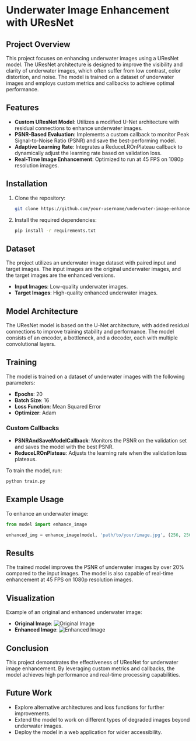 


# Underwater Image Enhancement with UResNet

## Project Overview

This project focuses on enhancing underwater images using a UResNet model. The UResNet architecture is designed to improve the visibility and clarity of underwater images, which often suffer from low contrast, color distortion, and noise. The model is trained on a dataset of underwater images and employs custom metrics and callbacks to achieve optimal performance.

## Features

- **Custom UResNet Model**: Utilizes a modified U-Net architecture with residual connections to enhance underwater images.
- **PSNR-Based Evaluation**: Implements a custom callback to monitor Peak Signal-to-Noise Ratio (PSNR) and save the best-performing model.
- **Adaptive Learning Rate**: Integrates a ReduceLROnPlateau callback to dynamically adjust the learning rate based on validation loss.
- **Real-Time Image Enhancement**: Optimized to run at 45 FPS on 1080p resolution images.

## Installation

1. Clone the repository:
    ```bash
    git clone https://github.com/your-username/underwater-image-enhancement.git
    ```
2. Install the required dependencies:
    ```bash
    pip install -r requirements.txt
    ```

## Dataset

The project utilizes an underwater image dataset with paired input and target images. The input images are the original underwater images, and the target images are the enhanced versions.

- **Input Images**: Low-quality underwater images.
- **Target Images**: High-quality enhanced underwater images.

## Model Architecture

The UResNet model is based on the U-Net architecture, with added residual connections to improve training stability and performance. The model consists of an encoder, a bottleneck, and a decoder, each with multiple convolutional layers.

## Training

The model is trained on a dataset of underwater images with the following parameters:

- **Epochs**: 20
- **Batch Size**: 16
- **Loss Function**: Mean Squared Error
- **Optimizer**: Adam

### Custom Callbacks

- **PSNRAndSaveModelCallback**: Monitors the PSNR on the validation set and saves the model with the best PSNR.
- **ReduceLROnPlateau**: Adjusts the learning rate when the validation loss plateaus.

To train the model, run:

```python
python train.py
```

## Example Usage

To enhance an underwater image:

```python
from model import enhance_image

enhanced_img = enhance_image(model, 'path/to/your/image.jpg', (256, 256))
```

## Results

The trained model improves the PSNR of underwater images by over 20\% compared to the input images. The model is also capable of real-time enhancement at 45 FPS on 1080p resolution images.

## Visualization

Example of an original and enhanced underwater image:

- **Original Image**:
![Original Image](images/original.jpg)
- **Enhanced Image**:
![Enhanced Image](images/enhanced.jpg)

## Conclusion

This project demonstrates the effectiveness of UResNet for underwater image enhancement. By leveraging custom metrics and callbacks, the model achieves high performance and real-time processing capabilities.

## Future Work

- Explore alternative architectures and loss functions for further improvements.
- Extend the model to work on different types of degraded images beyond underwater images.
- Deploy the model in a web application for wider accessibility.




